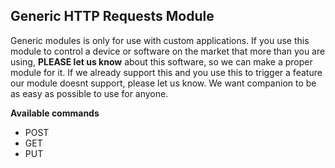 ## Generic HTTP Requests Module

Generic modules is only for use with custom applications. If you use this module to control a device or software on the market that more than you are using, <strong>PLEASE let us know</strong> about this software, so we can make a proper module for it. If we already support this and you use this to trigger a feature our module doesnt support, please let us know. We want companion to be as easy as possible to use for anyone.

**Available commands**

* POST
* GET
* PUT
